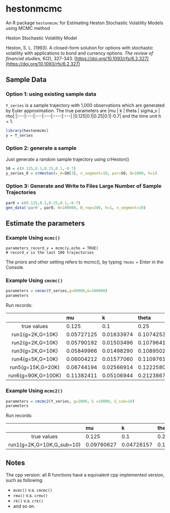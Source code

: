 # hestonmcmc
An R package `hestonmcmc` for Estimating Heston Stochastic Volatility Models using MCMC method

Heston Stochastic Volatility Model

Heston, S. L. (1993). A closed-form solution for options with stochastic volatility with applications
to bond and currency options. *The review of financial studies*, 6(2), 327-343.
[https://doi.org/10.1093/rfs/6.2.327](https://doi.org/10.1093/rfs/6.2.327)

## Sample Data

### Option 1: using existing sample data

`Y_series` is a sample trajectory with 1,000 observations which are generated
by Euler approximation. The true parameters are
|mu | k | theta | sigma_v | rho|
|:---|:---|:---|:---|:----|:---|
|0.125|0.1|0.25|0.1|-0.7|
and the time unit h = 1.

```r
library(hestonmcmc)
y = Y_series
```

### Option 2: generate a sample

Just generate a random sample trajectory using crHeston()

```r
S0 = c(0.125,0.1,0.25,0.1,-0.7)
y_series_0 = crHeston(v_0=S0[3], n_segment=10, par=S0, N=1000, h=1)
```


### Option 3: Generate and Write to Files Large Number of Sample Trajectories

```r
par0 = c(0.125,0.1,0.25,0.1,-0.7)
gen_data('par0', par0, N=100000, N_rep=200, h=1, n_segment=10)
```

## Estimate the parameters

### Example Using `mcmc()`

```{r}
parameters_record_v = mcmc(y,echo = TRUE)
# record_v is the last 100 trajectories
```

The priors and other setting refers to mcmc(), by typing `?mcmc` + Enter in the
Console.

### Example Using `cmcmc()`

```r
parameters = cmcmc(Y_series,g=90000,G=100000)
parameters
```

Run records:

|     |mu| k | theta | sigma_v | rho|
|:---:|:----|:---|:----------|:-----------|:------|
|true values|0.125|0.1 |0.25       |0.1         |-0.7   |
|run1(g=2K,G=10K) |0.05727125 |0.01633974 |0.10742531 |0.01051467 |-0.06455093|
|run2(g=2K,G=10K) |0.05790192 |0.01503496 |0.10796416 |0.01009222 |-0.05384306|
|run3(g=2K,G=10K) |0.05849966 |0.01498290 |0.10895028 |0.01038532 |-0.04910205|
|run4(g=5K,G=10K) |0.06004212 |0.01577060 |0.11097616 |0.01056999 |-0.08140302|
|run5(g=15K,G=20K)|0.06744194 |0.02566914 |0.12225802 |0.01139778 |-0.21733187|
|run6(g=90K,G=100K)|0.11382411|0.05106944 |0.21238676 |0.02905102 |-0.71997816|

### Example Using `mcmc2()`

```r
parameters = cmcmc2(Y_series, g=2000, G =10000, G_sub=10)
parameters
```

Run records:

|     |mu| k | theta | sigma_v | rho|
|:---:|:----|:---|:----------|:-----------|:------|
|true values|0.125|0.1 |0.25       |0.1         |-0.7   |
|run1(g=2K,G=10K,G_sub=10)|0.09760627 |0.04726157 |0.17978683 |0.02281419 |-0.58624698|


## Notes

The cpp version: all R functions have a equivalent cpp implemented version, 
such as following:

* `mcmc()` v.s. `cmcmc()`
* `rmu()` v.s. `crmu()`
* `rk()`  v.s. `crk()`
* and so on.
